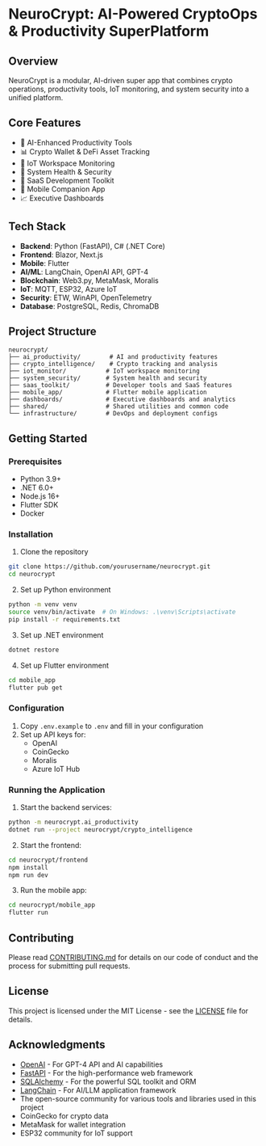 # NeuroCrypt: AI-Powered CryptoOps & Productivity SuperPlatform

## Overview
NeuroCrypt is a modular, AI-driven super app that combines crypto operations, productivity tools, IoT monitoring, and system security into a unified platform.

## Core Features
- 🧠 AI-Enhanced Productivity Tools
- 📊 Crypto Wallet & DeFi Asset Tracking
- 📡 IoT Workspace Monitoring
- 🔐 System Health & Security
- 💼 SaaS Development Toolkit
- 📲 Mobile Companion App
- 📈 Executive Dashboards

## Tech Stack
- **Backend**: Python (FastAPI), C# (.NET Core)
- **Frontend**: Blazor, Next.js
- **Mobile**: Flutter
- **AI/ML**: LangChain, OpenAI API, GPT-4
- **Blockchain**: Web3.py, MetaMask, Moralis
- **IoT**: MQTT, ESP32, Azure IoT
- **Security**: ETW, WinAPI, OpenTelemetry
- **Database**: PostgreSQL, Redis, ChromaDB

## Project Structure
```
neurocrypt/
├── ai_productivity/        # AI and productivity features
├── crypto_intelligence/    # Crypto tracking and analysis
├── iot_monitor/           # IoT workspace monitoring
├── system_security/       # System health and security
├── saas_toolkit/          # Developer tools and SaaS features
├── mobile_app/            # Flutter mobile application
├── dashboards/            # Executive dashboards and analytics
├── shared/                # Shared utilities and common code
└── infrastructure/        # DevOps and deployment configs
```

## Getting Started

### Prerequisites
- Python 3.9+
- .NET 6.0+
- Node.js 16+
- Flutter SDK
- Docker

### Installation
1. Clone the repository
```bash
git clone https://github.com/yourusername/neurocrypt.git
cd neurocrypt
```

2. Set up Python environment
```bash
python -m venv venv
source venv/bin/activate  # On Windows: .\venv\Scripts\activate
pip install -r requirements.txt
```

3. Set up .NET environment
```bash
dotnet restore
```

4. Set up Flutter environment
```bash
cd mobile_app
flutter pub get
```

### Configuration
1. Copy `.env.example` to `.env` and fill in your configuration
2. Set up API keys for:
   - OpenAI
   - CoinGecko
   - Moralis
   - Azure IoT Hub

### Running the Application
1. Start the backend services:
```bash
python -m neurocrypt.ai_productivity
dotnet run --project neurocrypt/crypto_intelligence
```

2. Start the frontend:
```bash
cd neurocrypt/frontend
npm install
npm run dev
```

3. Run the mobile app:
```bash
cd neurocrypt/mobile_app
flutter run
```

## Contributing
Please read [CONTRIBUTING.md](CONTRIBUTING.md) for details on our code of conduct and the process for submitting pull requests.

## License
This project is licensed under the MIT License - see the [LICENSE](LICENSE) file for details.

## Acknowledgments
* [OpenAI](https://openai.com/) - For GPT-4 API and AI capabilities
* [FastAPI](https://fastapi.tiangolo.com/) - For the high-performance web framework
* [SQLAlchemy](https://www.sqlalchemy.org/) - For the powerful SQL toolkit and ORM
* [LangChain](https://langchain.com/) - For AI/LLM application framework
* The open-source community for various tools and libraries used in this project
* CoinGecko for crypto data
* MetaMask for wallet integration
* ESP32 community for IoT support 